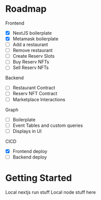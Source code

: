# Roadmap

Frontend
- [x] NextJS boilerplate
- [x] Metamask boilerplate
- [ ] Add a restaurant
- [ ] Remove restaurant
- [ ] Create Reserv Slots
- [ ] Buy Reserv NFTs
- [ ] Sell Reserv NFTs

Backend
- [ ] Restaurant Contract
- [ ] Reserv NFT Contract
- [ ] Marketplace Interactions

Graph
- [ ] Boilerplate
- [ ] Event Tables and custom queries
- [ ] Displays in UI

CICD

- [x] Frontend deploy
- [ ] Backend deploy 

# Getting Started

Local nextjs run stuff
Local node stuff here